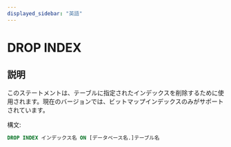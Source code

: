 ```yaml
---
displayed_sidebar: "英語"
---
```


# DROP INDEX

## 説明

このステートメントは、テーブルに指定されたインデックスを削除するために使用されます。現在のバージョンでは、ビットマップインデックスのみがサポートされています。

構文:

```sql
DROP INDEX インデックス名 ON [データベース名.]テーブル名
```